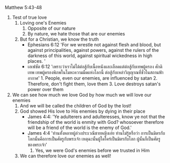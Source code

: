 Matthew 5:43-48

1. Test of true love
	1. Loving one's Enemies
		1. Opposite of our nature
		2. By nature, we hate those that are our enemies
	2. But for a Christian, we know the truth
		- Ephesians 6:12 'For we wrestle not against flesh and blood, but against principalities, against powers, against the rulers of the darkness of this world, against spiritual wickedness in high places. '
		- เอเฟซัต 6:12 'เพราะว่าเราไม่ได้ต่อสู้กับเนื้อหนังและเลือดแต่ต่อสู้กับเทพผู้ครอง ศักดิเทพ เทพผู้ครองพิภพในโมหะความมืดแห่งโลกนี้ ต่อสู้กับเหล่าวิญญาณที่ชั่วในสถานฟ้าอากาศ'
				1. People, even our enemies, are influenced by satan
				2. Therefore, don't fight them, love them
				3. Love destroys satan's power over them
2. We can see how much we love God by how much we will love our enemies
	1. And we will be called the children of God by the lost!
	2. God showed His love to His enemies by dying in their place
		- James 4:4: 'Ye adulterers and adulteresses, know ye not that the friendship of the world is enmity with God? whosoever therefore will be a friend of the world is the enemy of God.'
		- James 4:4 'ท่านทั้งหลายผู้ล่วงประเวณีชายหญิงเอ๋ย ท่านไม่รู้หรือว่า การเป็นมิตรกับโลกนั้นคือการเป็นศัตรูกับพระเจ้า เหตุฉะนั้นผู้ใดใคร่เป็นมิตรกับโลก ผู้นั้นก็เป็นศัตรูของพระเจ้า'
			1.  Yes, we were God's enemies before we trusted in Him
	3. We can therefore love our enemies as well!